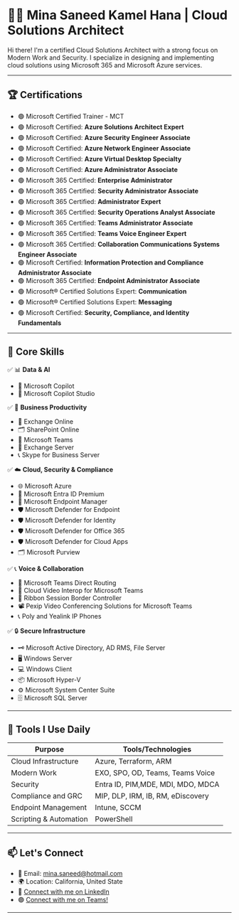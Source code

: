 # 👨‍💻 Mina Saneed Kamel Hana | Cloud Solutions Architect

Hi there! I'm a certified Cloud Solutions Architect with a strong focus on Modern Work and Security. I specialize in designing and implementing cloud solutions using Microsoft 365 and Microsoft Azure services.

---

## 🏆 Certifications

- 🟢 Microsoft Certified Trainer - MCT
- 🟢 Microsoft Certified: **Azure Solutions Architect Expert**
- 🟢 Microsoft Certified: **Azure Security Engineer Associate**
- 🟢 Microsoft Certified: **Azure Network Engineer Associate**
- 🟢 Microsoft Certified: **Azure Virtual Desktop Specialty**
- 🟢 Microsoft Certified: **Azure Administrator Associate**
- 🟢 Microsoft 365 Certified: **Enterprise Administrator**
- 🟢 Microsoft 365 Certified: **Security Administrator Associate**
- 🟢 Microsoft 365 Certified: **Administrator Expert**
- 🟢 Microsoft 365 Certified: **Security Operations Analyst Associate**
- 🟢 Microsoft 365 Certified: **Teams Administrator Associate**
- 🟢 Microsoft 365 Certified: **Teams Voice Engineer Expert**
- 🟢 Microsoft 365 Certified: **Collaboration Communications Systems Engineer Associate**
- 🟢 Microsoft Certified: **Information Protection and Compliance Administrator Associate**
- 🟢 Microsoft 365 Certified: **Endpoint Administrator Associate**
- 🟢 Microsoft® Certified Solutions Expert: **Communication**
- 🟢 Microsoft® Certified Solutions Expert: **Messaging**
- 🟢 Microsoft Certified: **Security, Compliance, and Identity Fundamentals**

---

## 🚀 Core Skills

✅ 📊 **Data & AI**
- 🤖 Microsoft Copilot
- 🧩 Microsoft Copilot Studio

✅ 💼 **Business Productivity**
- 📧 Exchange Online
- 🗂️ SharePoint Online
- 💬 Microsoft Teams
- 📨 Exchange Server
- 📞 Skype for Business Server

✅ ☁️ **Cloud, Security & Compliance**
- 🌐 Microsoft Azure
- 🪪 Microsoft Entra ID Premium
- 📱 Microsoft Endpoint Manager
- 🛡️ Microsoft Defender for Endpoint
- 🛡️ Microsoft Defender for Identity
- 🛡️ Microsoft Defender for Office 365
- 🛡️ Microsoft Defender for Cloud Apps
- 🗂️ Microsoft Purview

✅ 📞 **Voice & Collaboration**
- 🔗 Microsoft Teams Direct Routing
- 🎥 Cloud Video Interop for Microsoft Teams
- 📡 Ribbon Session Border Controller
- 📽️ Pexip Video Conferencing Solutions for Microsoft Teams
- 📞 Poly and Yealink IP Phones

✅ 🔒 **Secure Infrastructure**
- 🗝️ Microsoft Active Directory, AD RMS, File Server
- 🖥️ Windows Server
- 💻 Windows Client
- 📦 Microsoft Hyper-V
- ⚙️ Microsoft System Center Suite
- 🗄️ Microsoft SQL Server


---

## 🧰 Tools I Use Daily

| Purpose               | Tools/Technologies                       |
|-----------------------|------------------------------------------|
| Cloud Infrastructure  | Azure, Terraform, ARM                    |
| Modern Work           | EXO, SPO, OD, Teams, Teams Voice         |
| Security              | Entra ID, PIM,MDE, MDI, MDO, MDCA        |
| Compliance and GRC    | MIP, DLP, IRM, IB, RM, eDiscovery        |
| Endpoint Management   | Intune, SCCM                             |
| Scripting & Automation| PowerShell                               |

---

## 📫 Let's Connect

- 📧 Email: mina.saneed@hotmail.com  
- 🌍 Location: California, United State 
- 💼 [Connect with me on LinkedIn](https://www.linkedin.com/in/minahana1/)
- 🟣 [Connect with me on Teams!](https://teams.microsoft.com/l/chat/0/0?users=mkamel@minahana.com)
---

